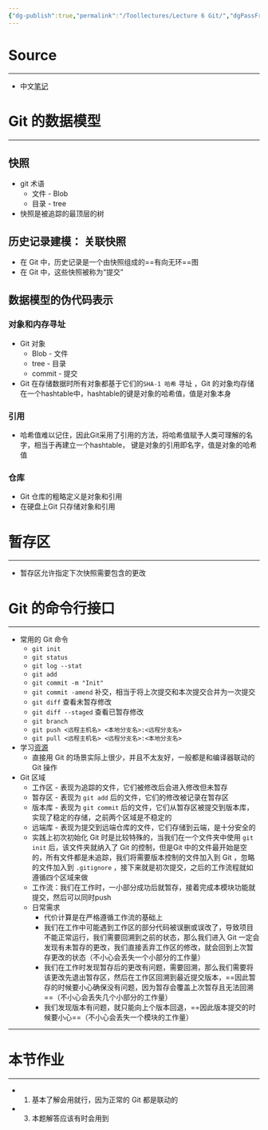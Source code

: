 ```yaml
---
{"dg-publish":true,"permalink":"/Toollectures/Lecture 6 Git/","dgPassFrontmatter":true}
---
```



# Source
---
- 中文[笔记](https://missing-semester-cn.github.io/2020/version-control/)
# Git 的数据模型
---
## 快照
- git 术语
	- 文件 - Blob
	- 目录 - tree
- 快照是被追踪的最顶层的树
## 历史记录建模： 关联快照
- 在 Git 中，历史记录是一个由快照组成的==有向无环==图
- 在 Git 中，这些快照被称为“提交”
## 数据模型的伪代码表示
### 对象和内存寻址
- Git 对象
	- Blob - 文件
	- tree - 目录
	- commit - 提交
- Git 在存储数据时所有对象都基于它们的`SHA-1 哈希` 寻址 ，Git 的对象均存储在一个hashtable中，hashtable的键是对象的哈希值，值是对象本身
### 引用
- 哈希值难以记住，因此Git采用了引用的方法，将哈希值赋予人类可理解的名字，相当于再建立一个hashtable， 键是对象的引用即名字，值是对象的哈希值
### 仓库
- Git 仓库的粗略定义是对象和引用
- 在硬盘上Git 只存储对象和引用
# 暂存区
---
- 暂存区允许指定下次快照需要包含的更改
# Git 的命令行接口
---
- 常用的 Git 命令
	- `git init`
	- `git status`
	- `git log --stat`
	- `git add`
	- `git commit -m "Init"` 
	- `git commit -amend` 补交，相当于将上次提交和本次提交合并为一次提交
	- `git diff` 查看未暂存修改
	- `git diff --staged` 查看已暂存修改
	- `git branch`
	- `git push <远程主机名> <本地分支名>:<远程分支名>`
	- `git pull <远程主机名> <远程分支名>:<本地分支名>`
- 学习[资源](https://git-scm.com/book/zh/v2)
	- 直接用 Git 的场景实际上很少，并且不太友好，一般都是和编译器联动的 Git 操作
- Git 区域
	- 工作区 - 表现为追踪的文件，它们被修改后会进入修改但未暂存
	- 暂存区 - 表现为 `git add` 后的文件，它们的修改被记录在暂存区
	- 版本库 - 表现为 `git commit` 后的文件，它们从暂存区被提交到版本库，实现了稳定的存储，之前两个区域是不稳定的
	- 远端库 - 表现为提交到远端仓库的文件，它们存储到云端，是十分安全的
	- 实践上初次初始化 Git 时是比较特殊的，当我们在一个文件夹中使用 `git init` 后，该文件夹就纳入了 Git 的控制，但是Git 中的文件最开始是空的，所有文件都是未追踪，我们将需要版本控制的文件加入到 Git ，忽略的文件加入到 `.gitignore` ，接下来就是初次提交，之后的工作流程就如遵循四个区域来做
	- 工作流：我们在工作时，一小部分成功后就暂存，接着完成本模块功能就提交，然后可以同时push
	- 日常需求
		- 代价计算是在严格遵循工作流的基础上
		- 我们在工作中可能遇到工作区的部分代码被误删或误改了，导致项目不能正常运行，我们需要回溯到之前的状态，那么我们进入 Git 一定会发现有未暂存的更改，我们直接丢弃工作区的修改，就会回到上次暂存更改的状态（不小心会丢失一个小部分的工作量）
		- 我们在工作时发现暂存后的更改有问题，需要回溯，那么我们需要将该更改先退出暂存区，然后在工作区回溯到最近提交版本，==因此暂存的时候要小心确保没有问题，因为暂存会覆盖上次暂存且无法回溯==（不小心会丢失几个小部分的工作量）
		- 我们发现版本有问题，就只能向上个版本回退，==因此版本提交的时候要小心==（不小心会丢失一个模块的工作量）
---
# 本节作业
---
- 1. 基本了解会用就行，因为正常的 Git 都是联动的
- 3. 本题解答应该有时会用到
